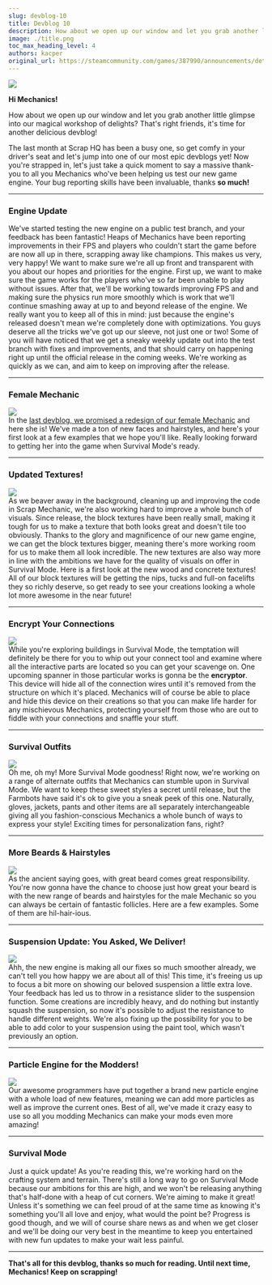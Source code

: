 ```yaml
---
slug: devblog-10
title: Devblog 10
description: How about we open up our window and let you grab another little glimpse into our magical workshop of delights? That's right friends, it's time for another delicious devblog!
image: ./title.png
toc_max_heading_level: 4
authors: kacper
original_url: https://steamcommunity.com/games/387990/announcements/detail/289749803410796013
---
```


<head>
    <meta name="twitter:card" content="summary_large_image" />
</head>

![](./title.png)

**Hi Mechanics!**

How about we open up our window and let you grab another little glimpse into our
magical workshop of delights? That's right friends, it's time for another
delicious devblog!

<!--truncate-->

The last month at Scrap HQ has been a busy one, so get comfy in your driver's
seat and let's jump into one of our most epic devblogs yet! Now you're strapped
in, let's just take a quick moment to say a massive thank-you to all you
Mechanics who've been helping us test our new game engine. Your bug reporting
skills have been invaluable, thanks **so much!**

---

### Engine Update

We've started testing the new engine on a public test branch, and your feedback
has been fantastic! Heaps of Mechanics have been reporting improvements in their
FPS and players who couldn't start the game before are now all up in there,
scrapping away like champions. This makes us very, very happy! We want to make
sure we're all up front and transparent with you about our hopes and priorities
for the engine. First up, we want to make sure the game works for the players
who've so far been unable to play without issues. After that, we'll be working
towards improving FPS and and making sure the physics run more smoothly which is
work that we'll continue smashing away at up to and beyond release of the
engine. We really want you to keep all of this in mind: just because the
engine's released doesn't mean we're completely done with optimizations. You
guys deserve all the tricks we've got up our sleeve, not just one or two! Some
of you will have noticed that we get a sneaky weekly update out into the test
branch with fixes and improvements, and that should carry on happening right up
until the official release in the coming weeks. We're working as quickly as we
can, and aim to keep on improving after the release.

---

<!-- This said "Machanic" instead of "Mechanic"????-->

### Female Mechanic

![](./female.png) <br/> In the
[last devblog, we promised a redesign of our female Mechanic](/news/devblog-9#introducing-character-customization)
and here she is! We've made a ton of new faces and hairstyles, and here's your
first look at a few examples that we hope you'll like. Really looking forward to
getting her into the game when Survival Mode's ready.

---

### Updated Textures!

![](./new-tex.png) <br/> As we beaver away in the background, cleaning up and
improving the code in Scrap Mechanic, we're also working hard to improve a whole
bunch of visuals. Since release, the block textures have been really small,
making it tough for us to make a texture that both looks great and doesn't tile
too obviously. Thanks to the glory and magnificence of our new game engine, we
can get the block textures bigger, meaning there's more working room for us to
make them all look incredible. The new textures are also way more in line with
the ambitions we have for the quality of visuals on offer in Survival Mode. Here
is a first look at the new wood and concrete textures! All of our block textures
will be getting the nips, tucks and full-on facelifts they so richly deserve, so
get ready to see your creations looking a whole lot more awesome in the near
future!

---

### Encrypt Your Connections

![](./encryptor.png) <br/> While you're exploring buildings in Survival Mode,
the temptation will definitely be there for you to whip out your connect tool
and examine where all the interactive parts are located so you can get your
scavenge on. One upcoming spanner in those particular works is gonna be the
**encryptor**. This device will hide all of the connection wires until it's
removed from the structure on which it's placed. Mechanics will of course be
able to place and hide this device on their creations so that you can make life
harder for any mischievous Mechanics, protecting yourself from those who are out
to fiddle with your connections and snaffle your stuff.

---

### Survival Outfits

![](./new-outfit.png) <br/> Oh me, oh my! More Survival Mode goodness! Right
now, we're working on a range of alternate outfits that Mechanics can stumble
upon in Survival Mode. We want to keep these sweet styles a secret until
release, but the Farmbots have said it's ok to give you a sneak peek of this
one. Naturally, gloves, jackets, pants and other items are all separately
interchangeable giving all you fashion-conscious Mechanics a whole bunch of ways
to express your style! Exciting times for personalization fans, right?

---

### More Beards & Hairstyles

![](./beards.png) <br/> As the ancient saying goes, with great beard comes great
responsibility. You're now gonna have the chance to choose just how great your
beard is with the new range of beards and hairstyles for the male Mechanic so
you can always be certain of fantastic follicles. Here are a few examples. Some
of them are hil-hair-ious.

---

### Suspension Update: You Asked, We Deliver!

![](./suspension.png) <br/> Ahh, the new engine is making all our fixes so much
smoother already, we can't tell you how happy we are about all of this! This
time, it's freeing us up to focus a bit more on showing our beloved suspension a
little extra love. Your feedback has led us to throw in a resistance slider to
the suspension function. Some creations are incredibly heavy, and do nothing but
instantly squash the suspension, so now it's possible to adjust the resistance
to handle different weights. We're also fixing up the possibility for you to be
able to add color to your suspension using the paint tool, which wasn't
previously an option.

---

### Particle Engine for the Modders!

![](http://i.imgur.com/acgu0CF.gif) <br/> Our awesome programmers have put
together a brand new particle engine with a whole load of new features, meaning
we can add more particles as well as improve the current ones. Best of all,
we've made it crazy easy to use so all you modding Mechanics can make your mods
even more amazing!

---

### Survival Mode

Just a quick update! As you're reading this, we're working hard on the crafting
system and terrain. There's still a long way to go on Survival Mode because our
ambitions for this are high, and we won't be releasing anything that's half-done
with a heap of cut corners. We're aiming to make it great! Unless it's something
we can feel proud of at the same time as knowing it's something you'll all love
and enjoy, what would the point be? Progress is good though, and we will of
course share news as and when we get closer and we'll be doing our very best in
the meantime to keep you entertained with new fun updates to make your wait less
painful.

---

**That's all for this devblog, thanks so much for reading. Until next time,
Mechanics! Keep on scrapping!**
